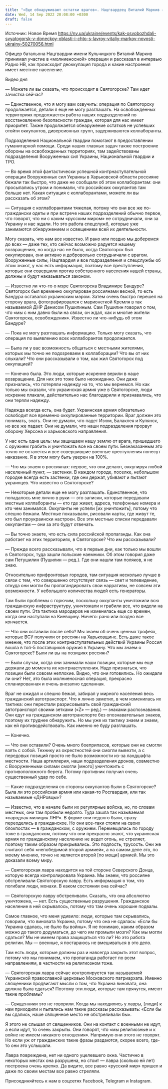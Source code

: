 ```yaml
---
title: "«Еще обнаруживают остатки врагов». Нацгвардеец Виталий Маркив — об освобождении Святогорска, маскировке оккупантов и коллаборантов. Интервью"
date: Wed, 14 Sep 2022 20:08:00 +0300
draft: false
---
```

Источник: Новое Время https://nv.ua/ukraine/events/kak-osvobozhdali-svyatogorsk-v-doneckoy-oblasti-i-chto-s-lavroy-vitaliy-markov-novosti-ukrainy-50270056.html


Офицер батальона Нацгвардии имени Кульчицкого Виталий Маркив принимал участие в «молниеносной» операции и рассказал в интервью Радио НВ, как происходит деоккупация города и какие настроения имеет местное население.

 Видео дня   

— Можете ли вы сказать, что происходит в Святогорске? Там идет зачистка сейчас?

— Единственное, что я могу вам озвучить: операция по Святогорску продолжается, детали я еще не могу разглашать. На освобожденных территориях продолжается работа наших подразделений по восстановлению безопасности граждан, которая для нас имеет приоритет. Также продолжается обнаружение остатков не успевших отойти оккупантов, диверсионных групп, задерживаются коллаборанты.

Подразделения Национальной гвардии помогают в предоставлении гуманитарной помощи. Среди наших главных задач также построение обороны на освобожденных территориях, там задействованы подразделения Вооруженных сил Украины, Национальной гвардии и ТРО.

— Во время этой фантастически успешной контрнаступательной операции Вооруженных сил Украины в Харьковской области россияне бежали так быстро, что даже не сообщали об этом коллаборантам: они просыпались утром и понимали, что российских оккупантов там больше нет. Какая ситуация с коллаборантами, можете ли вы рассказать об этом?

— Ситуация с коллаборантами тяжелая, потому что они все же по-граждански одеты и при встрече наших подразделений обычно первое, что говорят, что ни с каким «русским миром» не сотрудничали, они за Украину и нас ждали. Но это работа спецслужб, которые уже занимаются обнаружением и освещением всей их деятельности.

Могу сказать, что нам все известно. И рано или поздно мы доберемся до всех — даже тех, кто сейчас возможно радуется нашему возвращению, но когда нас не было, когда Святогорск был оккупирован, они активно и добровольно сотрудничали с врагом. Вооруженные силы, Нацгвардия и все подразделения и спецслужбы об этом знают, у нас есть информация, поэтому все преступления, которые они совершили против собственного населения нашей страны, должны и будут наказываться законом.

— Известно ли что-то о мэре Святогорска Владимире Бандуре? Святогорск был временно оккупирован россиянами весной, то есть Бандура оставался украинским мэром. Затем очень быстро перешел на сторону врага, фотографировался с марионеткой Кремля в так называемой ДНР Денисом Пушилиным. Сам Пушилин говорил о том, что «мы с ним давно были на связи, он ждал, как и многие жители Святогорска, освобождения». Известно ли что-нибудь об этом Бандуре?

— Пока не могу разглашать информацию. Только могу сказать, что операция по выявлению всех коллаборантов продолжается.

— Была ли у вас возможность общаться с местными жителями, которых мы точно не подозреваем в коллаборации? Что вы от них слыхали? Что они рассказывали о том, как жил Святогорск под оккупацией?

— Конечно была. Это люди, которые искренне верили в наше возвращение. Для них это тоже было неожиданно. Они даже признались, что потеряли надежду на то, что мы вернемся. Но как только мы сказали, что украинская армия уже в Святогорске, люди искренне плакали, действительно нас благодарили и признавались, что они теряли надежду.

Надежда всегда есть, она будет. Украинская армия обязательно освободит все временно оккупированные территории. Враг должен это понимать, знать. Они не думали, что падет Изюм, Балаклея и Купянск, но все же падает. Они не думали, что наши подразделения прорвут оборону Херсона и харьковского направления.

У нас есть одна цель: мы защищаем нашу землю от врага, пришедшего с оружием грабить и уничтожать все на своем пути. Безнаказанным это точно не останется и все совершившие военные преступления понесут наказание. Я в этом могу быть уверен на 100%.

— Что мы знаем о россиянах: первое, что они делают, оккупируя любой населенный пункт, — застенки. В каждом городе, поселке, небольшом городке всегда есть застенки, где они держат, убивают и пытают украинцев. Что известно о Святогорске?

— Некоторые детали еще не могу разглашать. Единственное, что попадалось мне лично в руки — это записки, которые передавали местные коллаборанты — кто где живет, адреса, телефонные номера и кто чем занимался. Оккупанты не успели [их уничтожить], потому что спешно бежали. Местные показывали, рисовали карты, где живут те, кто был проукраински настроен. Все эти местные списки передавали оккупантам — они за это будут отвечать.

— Вы точно знаете, что есть сила российской пропаганды. Как она работает на этих территориях, в Святогорске? Что им рассказывали?

— Прежде всего рассказывали, что в первые дни, как только мы вошли в Святогорск, туда зашли польские наемники. Об этом говорил даже сам Петушилин (Пушилин — ред.). Где они нашли там поляков, я не знаю.

Относительно прифронтовых городов, там ситуация несколько лучше в связи с тем, что совершенно отсутствует связь — свет и телевидение, откуда они могли бы пропагандировать свои нарративы, не совсем эти возможности. У небольшого количества людей есть генераторы.

Там были проблемы с горючим, поскольку оккупанты уничтожили всю гражданскую инфраструктуру, уничтожали и грабили все, что видели на своем пути. Эта тактика мародеров не изменилась еще со времен, когда они наступали на Киевщину. Ничего: рано или поздно все кончается.

— Что они оставили после себя? Мы знаем об очень ценных трофеях, которые ВСУ получили от россиян на Харьковщине. Есть даже такое мнение, что после этих контрнаступательных действий Украины Россия вошла в топ-5 поставщиков оружия в Украину. Что мы знаем о Святогорске? Были ли вы на позициях россиян?

— Были случаи, когда они занимали наши позиции, которые мы еще держали до момента их контрнаступления. Надо признаться, что позиции были совсем неплохие. Видно, что они готовились. Но ожидали ли они? Нет, это была молниеносная операция, прекрасно спланированная и очень внезапно сделанная.

Враг не ожидал и спешно бежал, забирал у мирного населения весь гражданский автотранспорт. Что я лично заметил, в чем изменилась их тактика: они перестали разрисовывать свой гражданский автотранспорт своими зетками («Z» — ред.) — знаками распознавания. Они едут на гражданском автотранспорте без опознавательных знаков, поэтому их труднее обнаружить. Но мы уже их тактику знаем и знаем, как ей противодействовать. Как именно не буду разглашать.

— Конечно.

— Что они оставили? Очень много боеприпасов, которые они не смогли взять с собой. Технику из окрестностей они смогли вывезти, а с передовых позиций просто не было возможности из-за ландшафта местности. Наша артиллерия, наши подразделения дронов, совместно с Вооруженными силами смогли [много] уничтожить с противоположного берега. Потому противник получил очень существенный удар по себе.

— Какие подразделения со стороны оккупантов были в Святогорске? Была ли это российская армия или какая-то Росгвардия, или так называемые «ДНРовцы»?

— Известно, что в начале были их регулярные войска, но, по словам местных, они там пробыли недолго. Туда зашла так называемая «народная милиция ЛНР». В форме они недолго были, сразу переоделись в гражданское. Но они все-таки стояли на своих блокпостах — в гражданском, с оружием. Перемещались по городу тоже в гражданском, потому что они прекрасно знают, что украинская армия по гражданскому населению не ведет огонь, не стреляет, поэтому таким образом прикрывались. Это подлость, трусость. Они же считают себя «непобедимой второй армией», а на самом деле это, по моему мнению, точно не является второй [по мощи] армией. Мы это доказали всему миру.

— Святогорская лавра находится на той стороне Северского Донца, которую всегда контролировала Украина. Мы знаем, что россияне обстреливали Святогорскую лавру. Есть информация о том, что погибали люди, монахи. В каком состоянии она сейчас?

— Святогорскую лавру обстреливали. Сказать, что она абсолютно уничтожена, — нет. Есть существенные разрушения. Гражданское население в ней скрывалось, потому что там очень хорошие подвалы.

Самое главное, что меня удивило: люди, которые там скрывались, говорили, что виновата Украина, потому что она не сдалась: «Если бы Украина сдалась, не было бы войны». Я не понимаю, каким образом можно до такого додуматься, до чего им промыли мозги? Как мы могли сдаться? Мы не имеем права защищаться что ли? Но это работа религии. Мы — военные, я постараюсь не вмешиваться в это дело.

Там есть люди, которые должны раз и навсегда закрыть этот вопрос, потому что мы понимаем, что пропаганда работает по всем направлениям, в частности на религиозном тоже.

— Святогорская лавра сейчас контролируется так называемой Украинской православной церковью Московского патриархата. Именно священники продвигают мысли о том, что Украина виновата, она должна была сдаться? Поэтому эти люди, которые там прячутся, имеют такие проблемы?

— Священники это не говорили. Когда мы находились у лавры, [люди] к нам приходили и пытались нам такие рассказы рассказывать: «Если бы вы сдались, наше священное место не обстреливали бы».

Я этого не слышал от священников. Они на контакт с военными не идут, а если идут, то очень закрыты. Они говорят, что «мы религиозные и к войне не имеем никакого отношения». Напрямую они этого не говорят. Но если уж от гражданских такие фразы раздаются, скорее всего, где-то они это услышали.

Лавра повреждена, нет ни одного уцелевшего окна. Частично в некоторых местах она разрушена, но стоит — лавра (сколько ей лет) построена очень крепко. Да видите, все равно «русский мир» пришел и даже по своим местам все равно стреляли.

Присоединяйтесь к нам в соцсетях Facebook, Telegram и Instagram.
